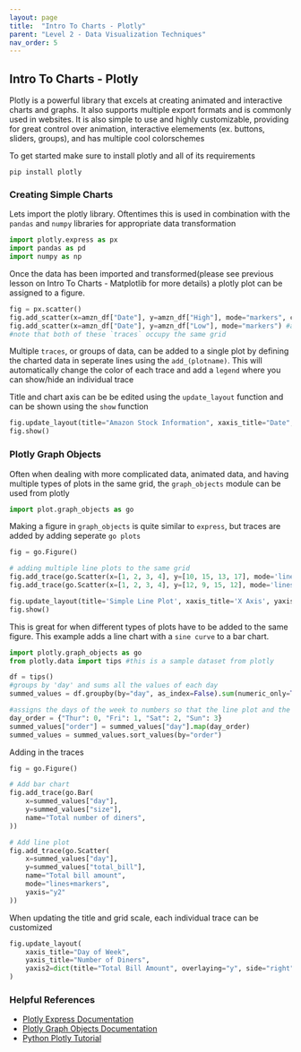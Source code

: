 ```yaml
---
layout: page
title:  "Intro To Charts - Plotly"
parent: "Level 2 - Data Visualization Techniques"
nav_order: 5
---
```



## Intro To Charts - Plotly

Plotly is a powerful library that excels at creating animated and interactive charts and graphs. It also supports multiple export formats and is commonly used in websites. It is also simple to use and highly customizable, providing for great control over animation, interactive elemements (ex. buttons, sliders, groups), and has multiple cool colorschemes

To get started make sure to install plotly and all of its requirements

```
pip install plotly
```

### Creating Simple Charts

Lets import the plotly library. Oftentimes this is used in combination with the `pandas` and `numpy` libraries for appropriate data transformation

```python
import plotly.express as px
import pandas as pd
import numpy as np
```

Once the data has been imported and transformed(please see previous lesson on Intro To Charts - Matplotlib for more details) a plotly plot can be assigned to a figure.

```python
fig = px.scatter()
fig.add_scatter(x=amzn_df["Date"], y=amzn_df["High"], mode="markers", color='red') #adds a chart of Date vs High to the grid
fig.add_scatter(x=amzn_df["Date"], y=amzn_df["Low"], mode="markers") #adds a chart of Date vs Low to the grid
#note that both of these `traces` occupy the same grid
```

Multiple `traces`, or groups of data, can be added to a single plot by defining the charted data in seperate lines using the `add_(plotname)`. This will automatically change the color of each trace and add a `legend` where you can show/hide an individual trace

Title and chart axis can be be edited using the `update_layout` function and can be shown using the `show` function

```python
fig.update_layout(title="Amazon Stock Information", xaxis_title="Date", yaxis_title="Dollars ($)")
fig.show()
```

### Plotly Graph Objects

Often when dealing with more complicated data, animated data, and having multiple types of plots in the same grid, the `graph_objects` module can be used from plotly

```python
import plot.graph_objects as go
```

Making a figure in `graph_objects` is quite similar to `express`, but traces are added by adding seperate `go plots`

```python
fig = go.Figure()

# adding multiple line plots to the same grid
fig.add_trace(go.Scatter(x=[1, 2, 3, 4], y=[10, 15, 13, 17], mode='lines', name='Series 1'))
fig.add_trace(go.Scatter(x=[1, 2, 3, 4], y=[12, 9, 15, 12], mode='lines', name='Series 2'))

fig.update_layout(title='Simple Line Plot', xaxis_title='X Axis', yaxis_title='Y Axis')
fig.show()
```

This is great for when different types of plots have to be added to the same figure. This example adds a line chart with a `sine curve` to a bar chart.

```python
import plotly.graph_objects as go
from plotly.data import tips #this is a sample dataset from plotly

df = tips()
#groups by 'day' and sums all the values of each day
summed_values = df.groupby(by="day", as_index=False).sum(numeric_only=True)

#assigns the days of the week to numbers so that the line plot and the bar chart can have the same axis
day_order = {"Thur": 0, "Fri": 1, "Sat": 2, "Sun": 3} 
summed_values["order"] = summed_values["day"].map(day_order)
summed_values = summed_values.sort_values(by="order")
```

Adding in the traces

```python
fig = go.Figure()

# Add bar chart
fig.add_trace(go.Bar(
    x=summed_values["day"],
    y=summed_values["size"],
    name="Total number of diners",
))

# Add line plot
fig.add_trace(go.Scatter(
    x=summed_values["day"],
    y=summed_values["total_bill"],
    name="Total bill amount",
    mode="lines+markers",
    yaxis="y2"
))

```

When updating the title and grid scale, each individual trace can be customized

```python
fig.update_layout(
    xaxis_title="Day of Week",
    yaxis_title="Number of Diners",
    yaxis2=dict(title="Total Bill Amount", overlaying="y", side="right"), #this edits the axis of the line plot
)

```

### Helpful References

* [Plotly Express Documentation](https://plotly.com/python/plotly-express/)
* [Plotly Graph Objects Documentation](https://plotly.com/python/graph-objects/)
* [Python Plotly Tutorial](https://www.datacamp.com/tutorial/python-plotly-express-tutorial)


